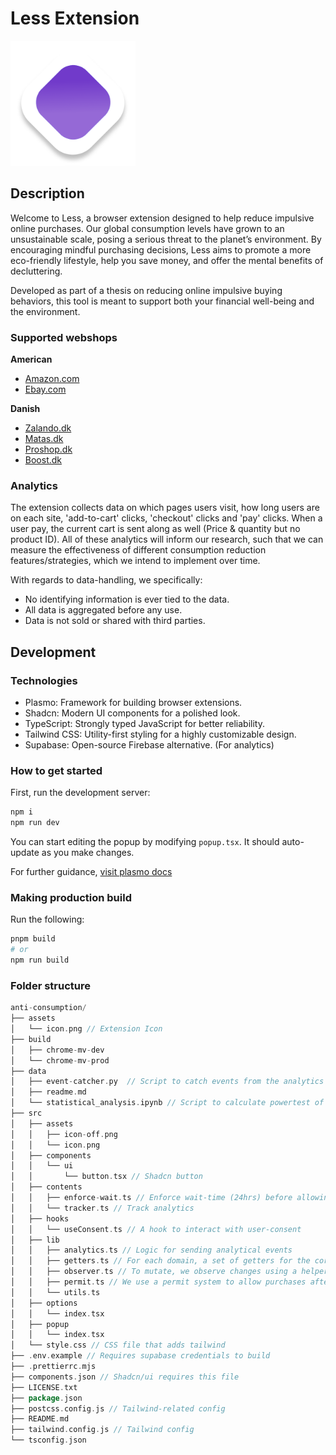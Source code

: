 # Less Extension

<img src="./assets/icon.png" alt="Less Icon" width="200"/>

## Description

Welcome to Less, a browser extension designed to help reduce impulsive online purchases. Our global consumption levels have grown to an unsustainable scale, posing a serious threat to the planet’s environment. By encouraging mindful purchasing decisions, Less aims to promote a more eco-friendly lifestyle, help you save money, and offer the mental benefits of decluttering.

Developed as part of a thesis on reducing online impulsive buying behaviors, this tool is meant to support both your financial well-being and the environment.

### Supported webshops
**American**
- [Amazon.com](https://www.amazon.com/)
- [Ebay.com](https://ebay.com/)

**Danish**
- [Zalando.dk](https://www.zalando.dk/)
- [Matas.dk](https://www.matas.dk/)
- [Proshop.dk](https://www.proshop.dk/)
- [Boost.dk](https://www.boozt.com/)

### Analytics

The extension collects data on which pages users visit, how long users are on each site, 'add-to-cart' clicks, 'checkout' clicks and 'pay' clicks. When a user pay, the current cart is sent along as well (Price & quantity but no product ID). All of these analytics will inform our research, such that we can measure the effectiveness of different consumption reduction features/strategies, which we intend to implement over time.

With regards to data-handling, we specifically:
- No identifying information is ever tied to the data.
- All data is aggregated before any use.
- Data is not sold or shared with third parties.


## Development

### Technologies
- Plasmo: Framework for building browser extensions.
- Shadcn: Modern UI components for a polished look.
- TypeScript: Strongly typed JavaScript for better reliability.
- Tailwind CSS: Utility-first styling for a highly customizable design.
- Supabase: Open-source Firebase alternative. (For analytics)

### How to get started

First, run the development server:

```bash
npm i
npm run dev
```

You can start editing the popup by modifying `popup.tsx`. It should auto-update as you make changes.

For further guidance, [visit plasmo docs](https://docs.plasmo.com/)

### Making production build

Run the following:

```bash
pnpm build
# or
npm run build
```

### Folder structure

```go
anti-consumption/
├── assets
│   └── icon.png // Extension Icon
├── build
│   ├── chrome-mv-dev
│   └── chrome-mv-prod
├── data
│   ├── event-catcher.py  // Script to catch events from the analytics endpoint (for development)
│   ├── readme.md
│   └── statistical_analysis.ipynb // Script to calculate powertest of potential experiments
├── src
│   ├── assets
│   │   ├── icon-off.png
│   │   └── icon.png
│   ├── components
│   │   └── ui
│   │       └── button.tsx // Shadcn button
│   ├── contents
│   │   ├── enforce-wait.ts // Enforce wait-time (24hrs) before allowing users to buy
│   │   └── tracker.ts // Track analytics
│   ├── hooks
│   │   └── useConsent.ts // A hook to interact with user-consent
│   ├── lib
│   │   ├── analytics.ts // Logic for sending analytical events
│   │   ├── getters.ts // For each domain, a set of getters for the correct elements are provided
│   │   ├── observer.ts // To mutate, we observe changes using a helper
│   │   ├── permit.ts // We use a permit system to allow purchases after 24 hours
│   │   └── utils.ts
│   ├── options
│   │   └── index.tsx
│   ├── popup
│   │   └── index.tsx
│   └── style.css // CSS file that adds tailwind
├── .env.example // Requires supabase credentials to build
├── .prettierrc.mjs
├── components.json // Shadcn/ui requires this file
├── LICENSE.txt
├── package.json
├── postcss.config.js // Tailwind-related config
├── README.md
├── tailwind.config.js // Tailwind config
└── tsconfig.json
```